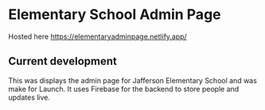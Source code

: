 # Elementary School Admin Page
Hosted here https://elementaryadminpage.netlify.app/

## Current development

This was displays the admin page for Jafferson Elementary School and was make for Launch. It uses Firebase for the backend to store people and updates live. 
